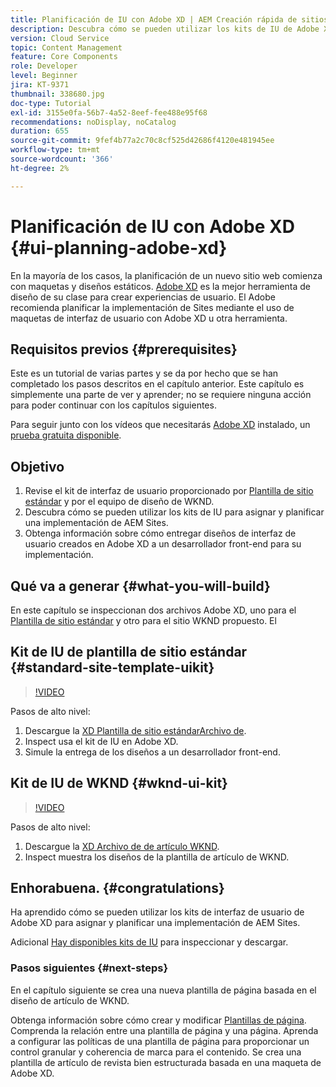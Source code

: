 ```yaml
---
title: Planificación de IU con Adobe XD | AEM Creación rápida de sitios de
description: Descubra cómo se pueden utilizar los kits de IU de Adobe XD para diseñar y acelerar la implementación de Adobe Experience Manager Sites.
version: Cloud Service
topic: Content Management
feature: Core Components
role: Developer
level: Beginner
jira: KT-9371
thumbnail: 338680.jpg
doc-type: Tutorial
exl-id: 3155e0fa-56b7-4a52-8eef-fee488e95f68
recommendations: noDisplay, noCatalog
duration: 655
source-git-commit: 9fef4b77a2c70c8cf525d42686f4120e481945ee
workflow-type: tm+mt
source-wordcount: '366'
ht-degree: 2%

---
```


# Planificación de IU con Adobe XD {#ui-planning-adobe-xd}

En la mayoría de los casos, la planificación de un nuevo sitio web comienza con maquetas y diseños estáticos. [Adobe XD](https://www.adobe.com/products/xd.html) es la mejor herramienta de diseño de su clase para crear experiencias de usuario. El Adobe recomienda planificar la implementación de Sites mediante el uso de maquetas de interfaz de usuario con Adobe XD u otra herramienta.

## Requisitos previos {#prerequisites}

Este es un tutorial de varias partes y se da por hecho que se han completado los pasos descritos en el capítulo anterior. Este capítulo es simplemente una parte de ver y aprender; no se requiere ninguna acción para poder continuar con los capítulos siguientes.

Para seguir junto con los vídeos que necesitarás [Adobe XD](https://www.adobe.com/products/xd/pricing/free-trial.html) instalado, un [prueba gratuita disponible](https://www.adobe.com/products/xd/pricing/free-trial.html).

## Objetivo

1. Revise el kit de interfaz de usuario proporcionado por [Plantilla de sitio estándar](https://github.com/adobe/aem-site-template-standard) y por el equipo de diseño de WKND.
1. Descubra cómo se pueden utilizar los kits de IU para asignar y planificar una implementación de AEM Sites.
1. Obtenga información sobre cómo entregar diseños de interfaz de usuario creados en Adobe XD a un desarrollador front-end para su implementación.

## Qué va a generar {#what-you-will-build}

En este capítulo se inspeccionan dos archivos Adobe XD, uno para el [Plantilla de sitio estándar](https://github.com/adobe/aem-site-template-standard) y otro para el sitio WKND propuesto. El

## Kit de IU de plantilla de sitio estándar {#standard-site-template-uikit}

>[!VIDEO](https://video.tv.adobe.com/v/338680?quality=12&learn=on)

Pasos de alto nivel:

1. Descargue la [XD Plantilla de sitio estándarArchivo de](https://github.com/adobe/aem-site-template-standard/raw/main/files/wireframe.xd).
1. Inspect usa el kit de IU en Adobe XD.
1. Simule la entrega de los diseños a un desarrollador front-end.

## Kit de IU de WKND {#wknd-ui-kit}

>[!VIDEO](https://video.tv.adobe.com/v/30214?quality=12&learn=on)

Pasos de alto nivel:

1. Descargue la [XD Archivo de de artículo WKND](https://github.com/adobe/aem-guides-wknd/releases/download/aem-guides-wknd-0.0.2/AEM_UI-kit-WKND-article-design.xd).
1. Inspect muestra los diseños de la plantilla de artículo de WKND.

## Enhorabuena. {#congratulations}

Ha aprendido cómo se pueden utilizar los kits de interfaz de usuario de Adobe XD para asignar y planificar una implementación de AEM Sites.

Adicional [Hay disponibles kits de IU](https://www.adobe.com/products/xd/features/ui-kits.html) para inspeccionar y descargar.

### Pasos siguientes {#next-steps}

En el capítulo siguiente se crea una nueva plantilla de página basada en el diseño de artículo de WKND.

Obtenga información sobre cómo crear y modificar [Plantillas de página](./page-templates.md). Comprenda la relación entre una plantilla de página y una página. Aprenda a configurar las políticas de una plantilla de página para proporcionar un control granular y coherencia de marca para el contenido.  Se crea una plantilla de artículo de revista bien estructurada basada en una maqueta de Adobe XD.
